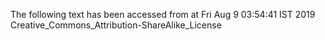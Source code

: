 The following text has been accessed from at Fri Aug 9 03:54:41 IST 2019
Creative_Commons_Attribution-ShareAlike_License
